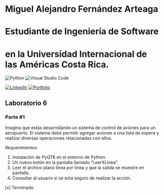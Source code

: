 # Miguel Alejandro Fernández Arteaga 
# Estudiante de Ingeniería de Software
# en la Universidad Internacional de las Américas Costa Rica.

<!--START_SECTION:badges-->

![Python](https://img.shields.io/badge/python-3670A0?style=for-the-badge&logo=python&logoColor=ffdd54)
![Visual Studio Code](https://img.shields.io/badge/Visual%20Studio%20Code-0078d7.svg?style=for-the-badge&logo=visual-studio-code&logoColor=white)

[![LinkedIn](https://img.shields.io/badge/linkedin-%230077B5.svg?style=for-the-badge&logo=linkedin&logoColor=white)](https://www.linkedin.com/in/miguel1990/)
[![Portfolio](https://img.shields.io/badge/Portfolio-%23000000.svg?style=for-the-badge&logo=firefox&logoColor=#FF7139)](https://bash20cu.github.io/Portfolio/)

<!--END_SECTION:badges-->

## Laboratorio 6

### Parte #1

  Imagina que estás desarrollando un sistema de control de aviones para un aeropuerto. El 
  sistema debe permitir agregar aviones a una lista de espera y realizar diversas operaciones 
  relacionadas con ellos.

Requerimientos:

  1. Instalación de PyQT6 en el entorno de Python.
  2. Un nuevo botón en la pantalla llamado “LeerXLinea”.
  3. Leer el archivo plano línea por línea y que la salida se muestre en pantalla.
  4. Consultar al usuario si se esta seguro de realizar la acción.
  
[x] Terminado. 